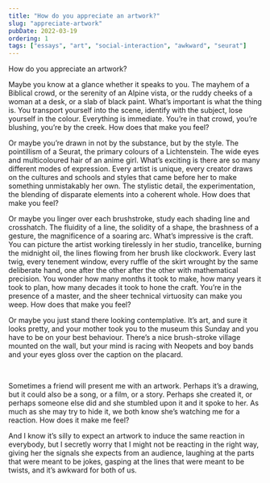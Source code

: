 ```yaml
---
title: "How do you appreciate an artwork?"
slug: "appreciate-artwork"
pubDate: 2022-03-19
ordering: 1
tags: ["essays", "art", "social-interaction", "awkward", "seurat"]
---
```


<span class="small-caps">How do you appreciate an artwork?</span>

Maybe you know at a glance whether it speaks to you. The mayhem of a Biblical crowd, or the serenity of an Alpine vista, or the ruddy cheeks of a woman at a desk, or a slab of black paint. What’s important is what the thing is. You transport yourself into the scene, identify with the subject, lose yourself in the colour. Everything is immediate. You’re in that crowd, you’re blushing, you’re by the creek. How does that make you feel?

Or maybe you’re drawn in not by the substance, but by the style. The pointillism of a Seurat, the primary colours of a Lichtenstein. The wide eyes and multicoloured hair of an anime girl. What’s exciting is there are so many different modes of expression. Every artist is unique, every creator draws on the cultures and schools and styles that came before her to make something unmistakably her own. The stylistic detail, the experimentation, the blending of disparate elements into a coherent whole. How does that make you feel?

Or maybe you linger over each brushstroke, study each shading line and crosshatch. The fluidity of a line, the solidity of a shape, the brashness of a gesture, the magnificence of a soaring arc. What’s impressive is the craft. You can picture the artist working tirelessly in her studio, trancelike, burning the midnight oil, the lines flowing from her brush like clockwork. Every last twig, every tenement window, every ruffle of the skirt wrought by the same deliberate hand, one after the other after the other with mathematical precision. You wonder how many months it took to make, how many years it took to plan, how many decades it took to hone the craft. You’re in the presence of a master, and the sheer technical virtuosity can make you weep. How does that make you feel?

Or maybe you just stand there looking contemplative. It’s art, and sure it looks pretty, and your mother took you to the museum this Sunday and you have to be on your best behaviour. There’s a nice brush-stroke village mounted on the wall, but your mind is racing with Neopets and boy bands and your eyes gloss over the caption on the placard.

<br />

Sometimes a friend will present me with an artwork. Perhaps it’s a drawing, but it could also be a song, or a film, or a story. Perhaps she created it, or perhaps someone else did and she stumbled upon it and it spoke to her. As much as she may try to hide it, we both know she’s watching me for a reaction. How does it make me feel?

And I know it’s silly to expect an artwork to induce the same reaction in everybody, but I secretly worry that I might not be reacting in the right way, giving her the signals she expects from an audience, laughing at the parts that were meant to be jokes, gasping at the lines that were meant to be twists, and it’s awkward for both of us.